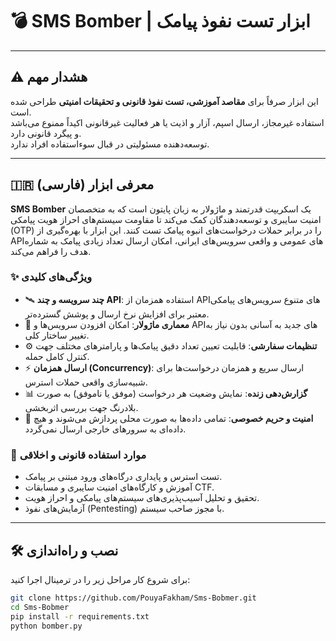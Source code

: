 # 💣 SMS Bomber | ابزار تست نفوذ پیامک

---

## ⚠️ هشدار مهم

این ابزار صرفاً برای **مقاصد آموزشی، تست نفوذ قانونی و تحقیقات امنیتی** طراحی شده است.  
استفاده غیرمجاز، ارسال اسپم، آزار و اذیت یا هر فعالیت غیرقانونی اکیداً ممنوع می‌باشد و پیگرد قانونی دارد.  
توسعه‌دهنده مسئولیتی در قبال سوءاستفاده افراد ندارد.

---

## 🇮🇷 معرفی ابزار (فارسی)

**SMS Bomber** یک اسکریپت قدرتمند و ماژولار به زبان پایتون است که به متخصصان امنیت سایبری و توسعه‌دهندگان کمک می‌کند تا مقاومت سیستم‌های احراز هویت پیامکی (OTP) را در برابر حملات درخواست‌های انبوه پیامک تست کنند. این ابزار با بهره‌گیری از APIهای عمومی و واقعی سرویس‌های ایرانی، امکان ارسال تعداد زیادی پیامک به شماره هدف را فراهم می‌کند.

### ✨ ویژگی‌های کلیدی

- 🛰️ **چند سرویسه و چند API**: استفاده همزمان از APIهای متنوع سرویس‌های پیامکی معتبر برای افزایش نرخ ارسال و پوشش گسترده‌تر.
- 🧩 **معماری ماژولار**: امکان افزودن سرویس‌ها و APIهای جدید به آسانی بدون نیاز به تغییر ساختار کلی.
- ⚙️ **تنظیمات سفارشی**: قابلیت تعیین تعداد دقیق پیامک‌ها و پارامترهای مختلف جهت کنترل کامل حمله.
- ⚡ **ارسال همزمان (Concurrency)**: ارسال سریع و همزمان درخواست‌ها برای شبیه‌سازی واقعی حملات استرس.
- 📊 **گزارش‌دهی زنده**: نمایش وضعیت هر درخواست (موفق یا ناموفق) به صورت بلادرنگ جهت بررسی اثربخشی.
- 🔐 **امنیت و حریم خصوصی**: تمامی داده‌ها به صورت محلی پردازش می‌شوند و هیچ داده‌ای به سرورهای خارجی ارسال نمی‌گردد.

### 🎯 موارد استفاده قانونی و اخلاقی

- تست استرس و پایداری درگاه‌های ورود مبتنی بر پیامک.
- آموزش و کارگاه‌های امنیت سایبری و مسابقات CTF.
- تحقیق و تحلیل آسیب‌پذیری‌های سیستم‌های پیامکی و احراز هویت.
- آزمایش‌های نفوذ (Pentesting) با مجوز صاحب سیستم.

---

## 🛠️ نصب و راه‌اندازی

برای شروع کار مراحل زیر را در ترمینال اجرا کنید:

```bash
git clone https://github.com/PouyaFakham/Sms-Bobmer.git
cd Sms-Bobmer
pip install -r requirements.txt
python bomber.py
